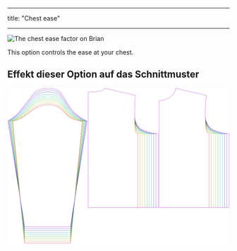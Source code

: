 - - -
title: "Chest ease"
- - -

![The chest ease factor on Brian](./chestease.svg)

This option controls the ease at your chest.

## Effekt dieser Option auf das Schnittmuster

![This image shows the effect of this option by superimposing several variants that have a different value for this option](brian_chestease_sample.svg "Effect of this option on the pattern")
